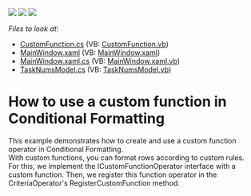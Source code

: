 <!-- default badges list -->
![](https://img.shields.io/endpoint?url=https://codecentral.devexpress.com/api/v1/VersionRange/128653435/21.1.5%2B)
[![](https://img.shields.io/badge/Open_in_DevExpress_Support_Center-FF7200?style=flat-square&logo=DevExpress&logoColor=white)](https://supportcenter.devexpress.com/ticket/details/T167315)
[![](https://img.shields.io/badge/📖_How_to_use_DevExpress_Examples-e9f6fc?style=flat-square)](https://docs.devexpress.com/GeneralInformation/403183)
<!-- default badges end -->
<!-- default file list -->
*Files to look at*:

* [CustomFunction.cs](./CS/CustomFilterOperationExample/CustomFunction/CustomFunction.cs) (VB: [CustomFunction.vb](./VB/CustomFilterOperationExample/CustomFunction/CustomFunction.vb))
* [MainWindow.xaml](./CS/CustomFilterOperationExample/MainWindow.xaml) (VB: [MainWindow.xaml](./VB/CustomFilterOperationExample/MainWindow.xaml))
* [MainWindow.xaml.cs](./CS/CustomFilterOperationExample/MainWindow.xaml.cs) (VB: [MainWindow.xaml.vb](./VB/CustomFilterOperationExample/MainWindow.xaml.vb))
* [TaskNumsModel.cs](./CS/CustomFilterOperationExample/Model/TaskNumsModel.cs) (VB: [TaskNumsModel.vb](./VB/CustomFilterOperationExample/Model/TaskNumsModel.vb))
<!-- default file list end -->
# How to use a custom function in Conditional Formatting


This example demonstrates how to create and use a custom function operator in Conditional Formatting.<br />With custom functions, you can format rows according to custom rules.<br />For this, we implement the ICustomFunctionOperator interface with a custom function. Then, we register this function operator in the CriteriaOperator's RegisterCustomFunction method.

<br/>


